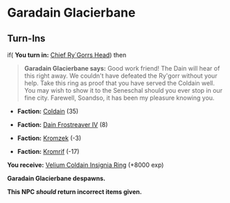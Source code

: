 # Garadain Glacierbane
## Turn-Ins





if( **You turn in:** [Chief Ry\`Gorrs Head](/item/1092)) then


>**Garadain Glacierbane says:** Good work friend! The Dain will hear of this right away. We couldn't have defeated the Ry'gorr  without your help. Take this ring as proof that you have served the Coldain well. You may wish to show it to the Seneschal should you ever stop in our fine city. Farewell, Soandso, it has been my pleasure knowing you.





* __Faction:__ [Coldain](/faction/406) (35)


* __Faction:__ [Dain Frostreaver IV](/faction/405) (8)


* __Faction:__ [Kromzek](/faction/448) (-3)


* __Faction:__ [Kromrif](/faction/419) (-17)


 **You receive:**  [Velium Coldain Insignia Ring](/item/30164) (+8000 exp)


**Garadain Glacierbane despawns.**

**This NPC *should* return incorrect items given.**
